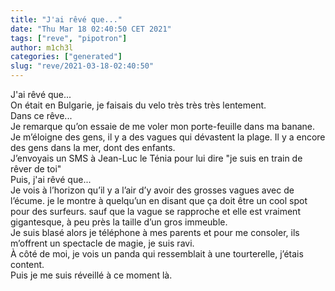 ```yaml
---
title: "J'ai rêvé que..."
date: "Thu Mar 18 02:40:50 CET 2021"
tags: ["reve", "pipotron"]
author: m1ch3l
categories: ["generated"]
slug: "reve/2021-03-18-02:40:50"
---
```


J'ai rêvé que...<br>
On était en Bulgarie, je faisais du velo très très très lentement.<br>
Dans ce rêve...<br>
Je remarque qu’on essaie de me voler mon porte-feuille dans ma banane. Je m’éloigne des gens, il y a des vagues qui dévastent la plage. Il y a encore des gens dans la mer, dont des enfants.<br>
J’envoyais un SMS à Jean-Luc le Ténia pour lui dire "je suis en train de rêver de toi"<br>
Puis, j'ai rêvé que...<br>
Je vois à l’horizon qu’il y a l’air d’y avoir des grosses vagues avec de l’écume. je le montre à quelqu’un en disant que ça doit être un cool spot pour des surfeurs. sauf que la vague se rapproche et elle est vraiment gigantesque, à peu près la taille d’un gros immeuble.<br>
Je suis blasé alors je téléphone à mes parents et pour me consoler, ils m’offrent un spectacle de magie, je suis ravi.<br>
À côté de moi, je vois un panda qui ressemblait à une tourterelle, j’étais content.<br>
Puis je me suis réveillé à ce moment là.<br>
